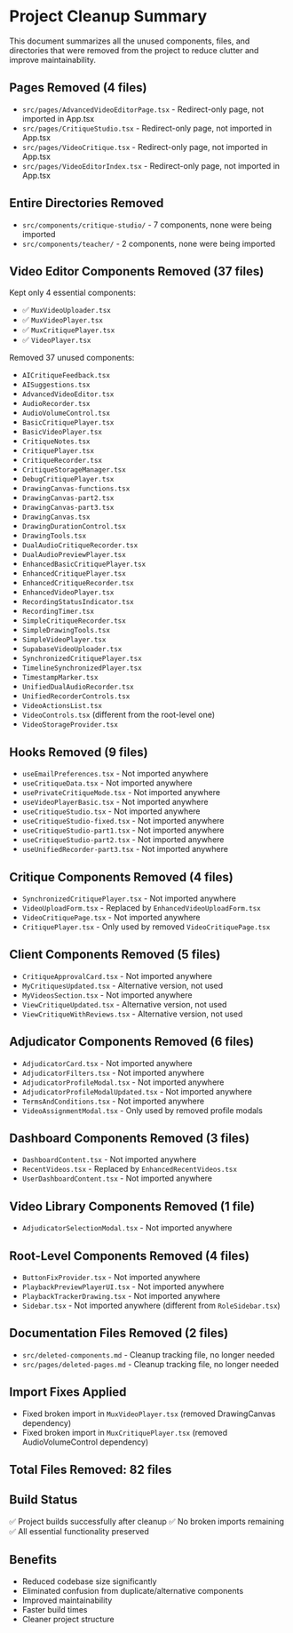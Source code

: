 # Project Cleanup Summary

This document summarizes all the unused components, files, and directories that were removed from the project to reduce clutter and improve maintainability.

## Pages Removed (4 files)
- `src/pages/AdvancedVideoEditorPage.tsx` - Redirect-only page, not imported in App.tsx
- `src/pages/CritiqueStudio.tsx` - Redirect-only page, not imported in App.tsx  
- `src/pages/VideoCritique.tsx` - Redirect-only page, not imported in App.tsx
- `src/pages/VideoEditorIndex.tsx` - Redirect-only page, not imported in App.tsx

## Entire Directories Removed
- `src/components/critique-studio/` - 7 components, none were being imported
- `src/components/teacher/` - 2 components, none were being imported

## Video Editor Components Removed (37 files)
Kept only 4 essential components:
- ✅ `MuxVideoUploader.tsx`
- ✅ `MuxVideoPlayer.tsx` 
- ✅ `MuxCritiquePlayer.tsx`
- ✅ `VideoPlayer.tsx`

Removed 37 unused components:
- `AICritiqueFeedback.tsx`
- `AISuggestions.tsx`
- `AdvancedVideoEditor.tsx`
- `AudioRecorder.tsx`
- `AudioVolumeControl.tsx`
- `BasicCritiquePlayer.tsx`
- `BasicVideoPlayer.tsx`
- `CritiqueNotes.tsx`
- `CritiquePlayer.tsx`
- `CritiqueRecorder.tsx`
- `CritiqueStorageManager.tsx`
- `DebugCritiquePlayer.tsx`
- `DrawingCanvas-functions.tsx`
- `DrawingCanvas-part2.tsx`
- `DrawingCanvas-part3.tsx`
- `DrawingCanvas.tsx`
- `DrawingDurationControl.tsx`
- `DrawingTools.tsx`
- `DualAudioCritiqueRecorder.tsx`
- `DualAudioPreviewPlayer.tsx`
- `EnhancedBasicCritiquePlayer.tsx`
- `EnhancedCritiquePlayer.tsx`
- `EnhancedCritiqueRecorder.tsx`
- `EnhancedVideoPlayer.tsx`
- `RecordingStatusIndicator.tsx`
- `RecordingTimer.tsx`
- `SimpleCritiqueRecorder.tsx`
- `SimpleDrawingTools.tsx`
- `SimpleVideoPlayer.tsx`
- `SupabaseVideoUploader.tsx`
- `SynchronizedCritiquePlayer.tsx`
- `TimelineSynchronizedPlayer.tsx`
- `TimestampMarker.tsx`
- `UnifiedDualAudioRecorder.tsx`
- `UnifiedRecorderControls.tsx`
- `VideoActionsList.tsx`
- `VideoControls.tsx` (different from the root-level one)
- `VideoStorageProvider.tsx`

## Hooks Removed (9 files)
- `useEmailPreferences.tsx` - Not imported anywhere
- `useCritiqueData.tsx` - Not imported anywhere
- `usePrivateCritiqueMode.tsx` - Not imported anywhere
- `useVideoPlayerBasic.tsx` - Not imported anywhere
- `useCritiqueStudio.tsx` - Not imported anywhere
- `useCritiqueStudio-fixed.tsx` - Not imported anywhere
- `useCritiqueStudio-part1.tsx` - Not imported anywhere
- `useCritiqueStudio-part2.tsx` - Not imported anywhere
- `useUnifiedRecorder-part3.tsx` - Not imported anywhere

## Critique Components Removed (4 files)
- `SynchronizedCritiquePlayer.tsx` - Not imported anywhere
- `VideoUploadForm.tsx` - Replaced by `EnhancedVideoUploadForm.tsx`
- `VideoCritiquePage.tsx` - Not imported anywhere
- `CritiquePlayer.tsx` - Only used by removed `VideoCritiquePage.tsx`

## Client Components Removed (5 files)
- `CritiqueApprovalCard.tsx` - Not imported anywhere
- `MyCritiquesUpdated.tsx` - Alternative version, not used
- `MyVideosSection.tsx` - Not imported anywhere
- `ViewCritiqueUpdated.tsx` - Alternative version, not used
- `ViewCritiqueWithReviews.tsx` - Alternative version, not used

## Adjudicator Components Removed (6 files)
- `AdjudicatorCard.tsx` - Not imported anywhere
- `AdjudicatorFilters.tsx` - Not imported anywhere
- `AdjudicatorProfileModal.tsx` - Not imported anywhere
- `AdjudicatorProfileModalUpdated.tsx` - Not imported anywhere
- `TermsAndConditions.tsx` - Not imported anywhere
- `VideoAssignmentModal.tsx` - Only used by removed profile modals

## Dashboard Components Removed (3 files)
- `DashboardContent.tsx` - Not imported anywhere
- `RecentVideos.tsx` - Replaced by `EnhancedRecentVideos.tsx`
- `UserDashboardContent.tsx` - Not imported anywhere

## Video Library Components Removed (1 file)
- `AdjudicatorSelectionModal.tsx` - Not imported anywhere

## Root-Level Components Removed (4 files)
- `ButtonFixProvider.tsx` - Not imported anywhere
- `PlaybackPreviewPlayerUI.tsx` - Not imported anywhere
- `PlaybackTrackerDrawing.tsx` - Not imported anywhere
- `Sidebar.tsx` - Not imported anywhere (different from `RoleSidebar.tsx`)

## Documentation Files Removed (2 files)
- `src/deleted-components.md` - Cleanup tracking file, no longer needed
- `src/pages/deleted-pages.md` - Cleanup tracking file, no longer needed

## Import Fixes Applied
- Fixed broken import in `MuxVideoPlayer.tsx` (removed DrawingCanvas dependency)
- Fixed broken import in `MuxCritiquePlayer.tsx` (removed AudioVolumeControl dependency)

## Total Files Removed: 82 files

## Build Status
✅ Project builds successfully after cleanup
✅ No broken imports remaining
✅ All essential functionality preserved

## Benefits
- Reduced codebase size significantly
- Eliminated confusion from duplicate/alternative components
- Improved maintainability
- Faster build times
- Cleaner project structure 
